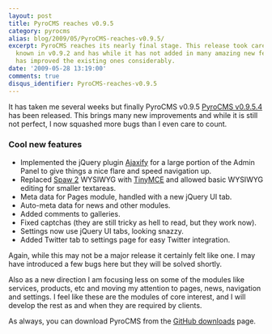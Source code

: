 ```yaml
---
layout: post
title: PyroCMS reaches v0.9.5
category: pyrocms
alias: blog/2009/05/PyroCMS-reaches-v0.9.5/
excerpt: PyroCMS reaches its nearly final stage. This release took care of many bugs
  known in v0.9.2 and has while it has not added in many amazing new features, it
  has improved the existing ones considerably.
date: '2009-05-28 13:19:00'
comments: true
disqus_identifier: PyroCMS-reaches-v0.9.5
---
```


It has taken me several weeks but finally PyroCMS v0.9.5 [PyroCMS v0.9.5.4](http://github.com/philsturgeon/pyrocms/zipball/v0.9.5.3 "Download PyroCMS v0.9.5.4 from GitHub") has been released. This brings many new improvements and while it is still not perfect, I now squashed more bugs than I even care to count.

### Cool new features

- Implemented the jQuery plugin [Ajaxify](http://maxblog.me/ajaxify/) for a large portion of the Admin Panel to give things a nice flare and speed navigation up.
- Replaced [Spaw 2](http://www.spaweditor.com/) WYSIWYG with [TinyMCE](http://tinymce.moxiecode.com/) and allowed basic WYSIWYG editing for smaller textareas.
- Meta data for Pages module, handled with a new jQuery UI tab.
- Auto-meta data for news and other modules.
- Added comments to galleries.
- Fixed captchas (they are still tricky as hell to read, but they work now).
- Settings now use jQuery UI tabs, looking snazzy.
- Added Twitter tab to settings page for easy Twitter integration.

Again, while this may not be a major release it certainly felt like one. I may have introduced a few bugs here but they will be solved shortly.

Also as a new direction I am focusing less on some of the modules like services, products, etc and moving my attention to pages, news, navigation and settings. I feel like these are the modules of core interest, and I will develop the rest as and when they are required by clients.

As always, you can download PyroCMS from the [GitHub downloads](http://github.com/philsturgeon/pyrocms/downloads) page.
